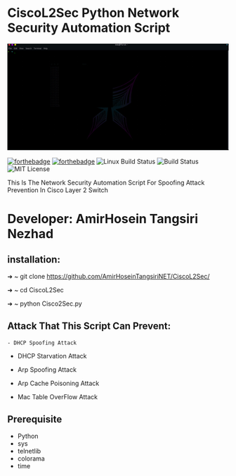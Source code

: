 # CiscoL2Sec Python Network Security Automation Script
<p align="center">
  <img src="Gif/CiscoL2SecGif.gif" alt="Master">
</p>

   [![forthebadge](https://forthebadge.com/images/badges/made-with-python.svg)](https://forthebadge.com)
   [![forthebadge](https://forthebadge.com/images/badges/gluten-free.svg)](https://forthebadge.com)
    ![Linux Build Status](https://img.shields.io/travis/jekyll/jekyll/master.svg?label=Linux%20build)
    ![Build Status](https://github.com/stylelint/stylelint/workflows/CI/badge.svg)
    ![MIT License](https://img.shields.io/static/v1?label=License&message=MIT&color=RED)

This Is The Network Security Automation Script For Spoofing Attack Prevention In Cisco Layer 2 Switch

# Developer: AmirHosein Tangsiri Nezhad

## installation:
➜  ~ git clone https://github.com/AmirHoseinTangsiriNET/CiscoL2Sec/

➜  ~ cd CiscoL2Sec

➜  ~ python Cisco2Sec.py

## Attack That This Script Can Prevent:

    - DHCP Spoofing Attack

- DHCP Starvation Attack 

- Arp Spoofing Attack

- Arp Cache Poisoning Attack

- Mac Table OverFlow Attack
## Prerequisite
* Python 
* sys
* telnetlib
* colorama
* time


